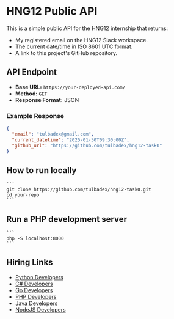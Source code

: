 # HNG12 Public API

This is a simple public API for the HNG12 internship that returns:
- My registered email on the HNG12 Slack workspace.
- The current date/time in ISO 8601 UTC format.
- A link to this project's GitHub repository.

## API Endpoint
- **Base URL:** `https://your-deployed-api.com/`
- **Method:** `GET`
- **Response Format:** JSON

### Example Response
```json
{
  "email": "tulbadex@gmail.com",
  "current_datetime": "2025-01-30T09:30:00Z",
  "github_url": "https://github.com/tulbadex/hng12-task0"
}
```
## How to run locally

    ```
    git clone https://github.com/tulbadex/hng12-task0.git
    cd your-repo
    ```

## Run a PHP development server
    ```
    php -S localhost:8000
    ```

## Hiring Links

- [Python Developers](https://hng.tech/hire/python-developers)
- [C# Developers](https://hng.tech/hire/csharp-developers)
- [Go Developers](https://hng.tech/hire/golang-developers)
- [PHP Developers](https://hng.tech/hire/php-developers)
- [Java Developers](https://hng.tech/hire/java-developers)
- [NodeJS Developers](https://hng.tech/hire/nodejs-developers)